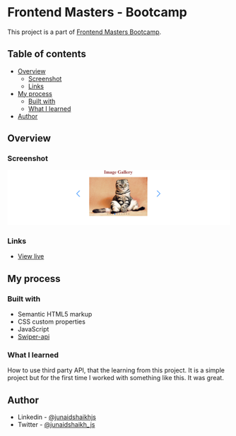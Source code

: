 # Frontend Masters - Bootcamp

This project is a part of [Frontend Masters Bootcamp](https://frontendmasters.com/bootcamp/).

## Table of contents

- [Overview](#overview)
  - [Screenshot](#screenshot)
  - [Links](#links)
- [My process](#my-process)
  - [Built with](#built-with)
  - [What I learned](#what-i-learned)
- [Author](#author)

## Overview

### Screenshot

![preview of project](./preview.png)

### Links

- [View live](https://junaidshaikh-js.github.io/swiperJs-gallery/)

## My process

### Built with

- Semantic HTML5 markup
- CSS custom properties
- JavaScript
- [Swiper-api](https://swiperjs.com/)

### What I learned

How to use third party API, that the learning from this project. It is a simple project but for the first time I worked with something like this. It was great.

## Author

- Linkedin - [@junaidshaikhjs](https://www.linkedin.com/in/junaidshaikhjs/)
- Twitter - [@junaidshaikh_js](https://twitter.com/junaidshaikh_js)
